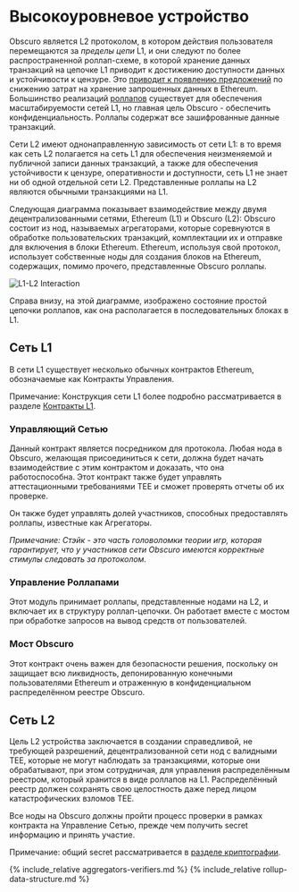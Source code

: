 # Высокоуровневое устройство
Obscuro является L2 протоколом, в котором действия пользователя перемещаются за _пределы цепи_ L1, и они следуют по более распространенной роллап-схеме, в которой хранение данных транзакций на цепочке L1 приводит к достижению доступности данных и устойчивости к цензуре. Это [приводит к появлению предложений](https://notes.ethereum.org/@vbuterin/data_sharding_roadmap) по снижению затрат на хранение запрошенных данных в Ethereum. Большинство реализаций [роллапов](https://vitalik.ca/general/2021/01/05/rollup.html) существует для обеспечения масштабируемости сетей L1, но главная цель Obscuro - обеспечить конфиденциальность. Роллапы содержат все зашифрованные данные транзакций.

Сети L2 имеют однонаправленную зависимость от сети L1: в то время как сеть L2 полагается на сеть L1 для обеспечения неизменяемой и публичной записи данных транзакций, а также для обеспечения устойчивости к цензуре, оперативности и доступности, сеть L1 не знает ни об одной отдельной сети L2. Представленные роллапы на L2 являются обычными транзакциями на L1.

Следующая диаграмма показывает взаимодействие между двумя децентрализованными сетями, Ethereum (L1) и Obscuro (L2): Obscuro состоит из нод, называемых агрегаторами, которые соревнуются в обработке пользовательских транзакций, комплектации их и отправке для включения в блоки Ethereum. Ethereum, используя свой протокол, использует собственные ноды для создания блоков на Ethereum, содержащих, помимо прочего, представленные Obscuro роллапы.

![L1-L2 Interaction](./images/l1-l2-interaction.png)

Справа внизу, на этой диаграмме, изображено состояние простой цепочки роллапов, как она располагается в последовательных блоках в L1.

## Сеть L1
В сети L1 существует несколько обычных контрактов Ethereum, обозначаемые как Контракты Управления.

Примечание: Конструкция сети L1 более подробно рассматривается в разделе [Контракты L1](./l1-contracts).

### Управляющий Сетью
Данный контракт является посредником для протокола. Любая нода в Obscuro, желающая присоединиться к сети, должна будет начать взаимодействие с этим контрактом и доказать, что она работоспособна. 
Этот контракт также будет управлять аттестационными требованиями TEE и сможет проверять отчеты об их проверке.

Он также будет управлять долей участников, способных предоставлять роллапы, известные как Агрегаторы.

_Примечание: Стэйк - это часть головоломки теории игр, которая гарантирует, что у участников сети Obscuro имеются корректные стимулы следовать за протоколом._

### Управление Роллапами
Этот модуль принимает роллапы, представленные нодами на L2, и включает их в структуру роллап-цепочки. Он работает вместе с мостом при обработке запросов на вывод средств от пользователей.

### Мост Obscuro
Этот контракт очень важен для безопасности решения, поскольку он защищает всю ликвидность, депонированную конечными пользователями Ethereum и отраженную в конфиденциальном распределённом реестре Obscuro.

## Сеть L2
Цель L2 устройства заключается в создании справедливой, не требующей разрешений, децентрализованной сети нод с валидными TEE, которые не могут наблюдать за транзакциями, которые они обрабатывают, при этом сотрудничая, для управления распределённым реестром, который хранится в виде роллапов на L1. Распределённый реестр должен сохранять свою целостность даже перед лицом катастрофических взломов TEE.

Все ноды на Obscuro должны пройти процесс проверки в рамках контракта на Управление Сетью, прежде чем получить secret информацию и принять участие.

Примечание: общий secret рассматривается в [разделе криптографии](./cryptography).

{% include_relative aggregators-verifiers.md %}
{% include_relative rollup-data-structure.md %}
